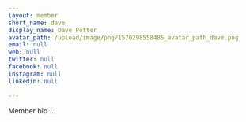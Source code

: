 ```yaml
---
layout: member
short_name: dave
display_name: Dave Potter
avatar_path: /upload/image/png/1570298558485_avatar_path_dave.png
email: null
web: null
twitter: null
facebook: null
instagram: null
linkedin: null

---
```

<p>Member bio ...</p>
